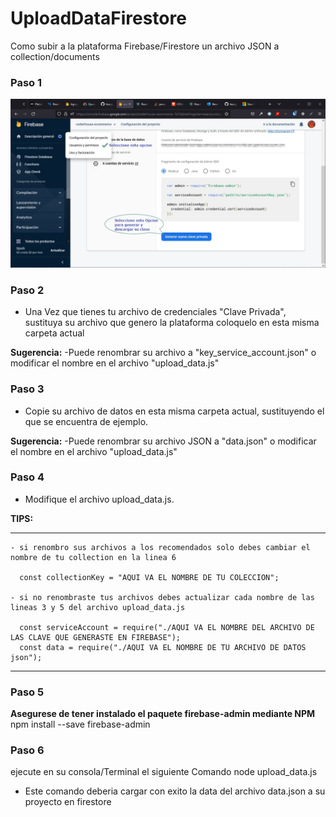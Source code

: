 
# UploadDataFirestore
Como subir a la plataforma Firebase/Firestore un archivo JSON a collection/documents 

### Paso 1
  ![](./2022-06-29%2010%2048%2042.jpg)
### Paso 2
  - Una Vez que tienes tu archivo de credenciales "Clave Privada", sustituya su archivo que genero la plataforma coloquelo en esta misma carpeta actual
  
  **Sugerencia:**
      -Puede renombrar su archivo a "key_service_account.json"  o modificar el nombre en el archivo "upload_data.js"
### Paso 3
  - Copie su archivo de datos en esta misma carpeta actual, sustituyendo el que se encuentra de ejemplo.
  
  **Sugerencia:**
      -Puede renombrar su archivo JSON a "data.json"  o modificar el nombre en el archivo "upload_data.js"
### Paso 4
  - Modifique el archivo upload_data.js.
  
  **TIPS:**
    
 ---   
 
    - si renombro sus archivos a los recomendados solo debes cambiar el nombre de tu collection en la linea 6

      const collectionKey = "AQUI VA EL NOMBRE DE TU COLECCION";
 
    - si no renombraste tus archivos debes actualizar cada nombre de las lineas 3 y 5 del archivo upload_data.js
     
      const serviceAccount = require("./AQUI VA EL NOMBRE DEL ARCHIVO DE LAS CLAVE QUE GENERASTE EN FIREBASE");
      const data = require("./AQUI VA EL NOMBRE DE TU ARCHIVO DE DATOS json");
     
---
### Paso 5
  **Asegurese de tener instalado el paquete firebase-admin mediante NPM**
    npm install --save firebase-admin
### Paso 6
  ejecute en su consola/Terminal el siguiente Comando
  node upload_data.js
- Este comando deberia cargar con exito la data del archivo data.json a su proyecto en firestore
  
